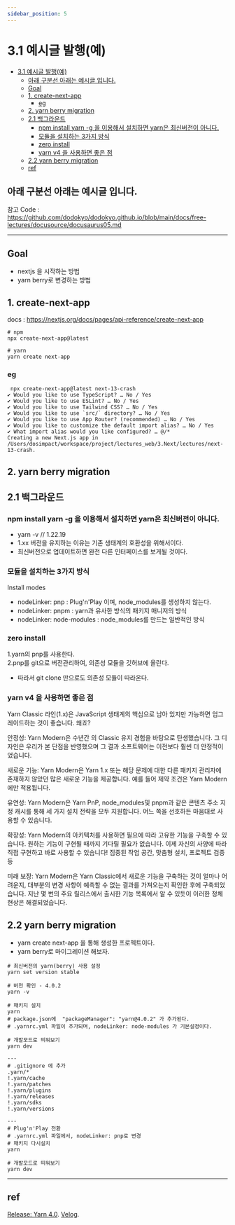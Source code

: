 ```yaml
---
sidebar_position: 5
---
```



# 3.1 예시글 발행(예)

- [3.1 예시글 발행(예)](#31-예시글-발행예)
  - [아래 구분선 아래는 예시글 입니다.](#아래-구분선-아래는-예시글-입니다)
  - [Goal](#goal)
  - [1. create-next-app](#1-create-next-app)
    - [eg](#eg)
  - [2. yarn berry migration](#2-yarn-berry-migration)
  - [2.1 백그라운드](#21-백그라운드)
    - [npm install yarn -g 을 이용해서 설치하면 yarn은 최신버전이 아니다.](#npm-install-yarn--g-을-이용해서-설치하면-yarn은-최신버전이-아니다)
    - [모듈을 설치하는 3가지 방식](#모듈을-설치하는-3가지-방식)
    - [zero install](#zero-install)
    - [yarn v4 을 사용하면 좋은 점](#yarn-v4-을-사용하면-좋은-점)
  - [2.2 yarn berry migration](#22-yarn-berry-migration)
  - [ref](#ref)

## 아래 구분선 아래는 예시글 입니다.  

참고 Code : https://github.com/dodokyo/dodokyo.github.io/blob/main/docs/free-lectures/docusource/docusaurus05.md

---

## Goal 

- nextjs 을 시작하는 방법    
- yarn berry로 변경하는 방법  

## 1. create-next-app

docs : https://nextjs.org/docs/pages/api-reference/create-next-app

```
# npm
npx create-next-app@latest  

# yarn
yarn create next-app  
```

### eg

```
 npx create-next-app@latest next-13-crash
✔ Would you like to use TypeScript? … No / Yes
✔ Would you like to use ESLint? … No / Yes
✔ Would you like to use Tailwind CSS? … No / Yes
✔ Would you like to use `src/` directory? … No / Yes
✔ Would you like to use App Router? (recommended) … No / Yes
✔ Would you like to customize the default import alias? … No / Yes
✔ What import alias would you like configured? … @/*
Creating a new Next.js app in /Users/dosimpact/workspace/project/lectures_web/3.Next/lectures/next-13-crash.
```

## 2. yarn berry migration

## 2.1 백그라운드

### npm install yarn -g 을 이용해서 설치하면 yarn은 최신버전이 아니다.   

- yarn -v // 1.22.19  
- 1.xx 버전을 유지하는 이유는 기존 생태계의 호환성을 위해서이다.  
- 최신버전으로 업데이트하면 완전 다른 인터페이스를 보게될 것이다.  

### 모듈을 설치하는 3가지 방식 

Install modes
- nodeLinker: pnp : Plug'n'Play 이며, node_modules를 생성하지 않는다.  
- nodeLinker: pnpm : yarn과 유사한 방식의 패키지 매니저의 방식    
- nodeLinker: node-modules : node_modules를 만드는 일반적인 방식   


### zero install  

1.yarn의 pnp를 사용한다.  
2.pnp를 git으로 버전관리하여, 의존성 모듈을 깃허브에 올린다. 

- 따라서 git clone 만으로도 의존성 모듈이 따라온다.  


### yarn v4 을 사용하면 좋은 점

Yarn Classic 라인(1.x)은 JavaScript 생태계의 핵심으로 남아 있지만 가능하면 업그레이드하는 것이 좋습니다. 왜죠?  

안정성: Yarn Modern은 수년간 의 Classic 유지 경험을 바탕으로 탄생했습니다. 그 디자인은 우리가 본 단점을 반영했으며 그 결과 소프트웨어는 이전보다 훨씬 더 안정적이었습니다.  

새로운 기능: Yarn Modern은 Yarn 1.x 또는 해당 문제에 대한 다른 패키지 관리자에 존재하지 않았던 많은 새로운 기능을 제공합니다. 예를 들어 제약 조건은 Yarn Modern에만 적용됩니다.  

유연성: Yarn Modern은 Yarn PnP, node_modules및 pnpm과 같은 콘텐츠 주소 지정 캐시를 통해 세 가지 설치 전략을 모두 지원합니다. 어느 쪽을 선호하든 마음대로 사용할 수 있습니다.  
 
확장성: Yarn Modern의 아키텍처를 사용하면 필요에 따라 고유한 기능을 구축할 수 있습니다. 원하는 기능이 구현될 때까지 기다릴 필요가 없습니다. 이제 자신의 사양에 따라 직접 구현하고 바로 사용할 수 있습니다! 집중된 작업 공간, 맞춤형 설치, 프로젝트 검증 등  

미래 보장: Yarn Modern은 Yarn Classic에서 새로운 기능을 구축하는 것이 얼마나 어려운지, 대부분의 변경 사항이 예측할 수 없는 결과를 가져오는지 확인한 후에 구축되었습니다. 지난 몇 번의 주요 릴리스에서 출시한 기능 목록에서 알 수 있듯이 이러한 정체 현상은 해결되었습니다.  


## 2.2 yarn berry migration  

- yarn create next-app 을 통해 생성한 프로젝트이다.  
- yarn berry로 마이그레이션 해보자.  

```
# 최신버전의 yarn(berry) 사용 설정
yarn set version stable

# 버전 확인 - 4.0.2
yarn -v

# 패키지 설치
yarn
# package.json에  "packageManager": "yarn@4.0.2" 가 추가된다.
# .yarnrc.yml 파일이 추가되며, nodeLinker: node-modules 가 기본설정이다. 

# 개발모드로 띄워보기
yarn dev

---
# .gitignore 에 추가
.yarn/*
!.yarn/cache
!.yarn/patches
!.yarn/plugins
!.yarn/releases
!.yarn/sdks
!.yarn/versions

---
# Plug'n'Play 전환
# .yarnrc.yml 파일에서, nodeLinker: pnp로 변경
# 패키지 다시설치
yarn

# 개발모드로 띄워보기
yarn dev
```
--- 

## ref

[Release: Yarn 4.0](https://yarnpkg.com/blog/release/4.0). 
[Velog](https://velog.io/@creco/next.js-%EC%8B%9C%EC%9E%91%ED%95%98%EA%B8%B0). 